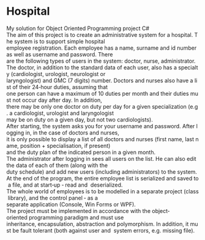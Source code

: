 # Hospital
My solution for Object Oriented Programming project C#
The aim of this project is to create an administrative system for a hospital. The system is to support simple hospital  employee registration. Each employee has a name, surname and id number as well as username and password. There  are the following types of users in the system: doctor, nurse, administrator.  The doctor, in addition to the standard data of each user, also has a specialty (cardiologist, urologist, neurologist or  laryngologist) and GMC (7 digits) number. Doctors and nurses also have a list of their 24‐hour duties, assuming that  one person can have a maximum of 10 duties per month and their duties must not occur day after day. In addition,  there may be only one doctor on duty per day for a given specialization (e.g. a cardiologist, urologist and laryngologist  may be on duty on a given day, but not two cardiologists).  After starting, the system asks you for your username and password. After logging in, in the case of doctors and nurses,  it is only possible to display a list of all doctors and nurses (first name, last name, position + specialisation, if present)  and the duty plan of the indicated person in a given month.  The administrator after logging in sees all users on the list. He can also edit the data of each of them (along with the  duty schedule) and add new users (including administrators) to the system.  At the end of the program, the entire employee list is serialized and saved to a file, and at start‐up ‐ read and  deserialized.  The whole world of employees is to be modelled in a separate project (class library), and the control panel ‐ as a  separate application (Console, Win Forms or WPF).  The project must be implemented in accordance with the object‐oriented programming paradigm and must use  inheritance, encapsulation, abstraction and polymorphism. In addition, it must be fault tolerant (both against user and  system errors, e.g. missing file). 
